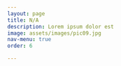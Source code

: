 ```yaml
---
layout: page
title: N/A
description: Lorem ipsum dolor est
image: assets/images/pic09.jpg
nav-menu: true
order: 6

---
```

